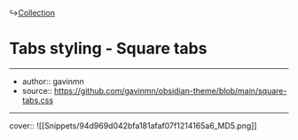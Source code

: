 ↪[Collection](Collection.md)

# Tabs styling - Square tabs

---

- author:: gavinmn
- source:: https://github.com/gavinmn/obsidian-theme/blob/main/square-tabs.css

---

cover:: ![[Snippets/94d969d042bfa181afaf07f1214165a6_MD5.png]]

```css

```
